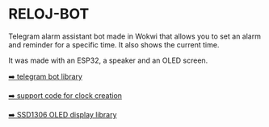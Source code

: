 # RELOJ-BOT
Telegram alarm assistant bot made in Wokwi that allows you to set an alarm and reminder for a specific time. It also shows the current time.

It was made with an ESP32, a speaker and an OLED screen.

[➡️ telegram bot library](https://github.com/gabrielebarola/telegram-upy)

[➡️ support code for clock creation](https://github.com/ComputadorasySensores/Capitulo52)

[➡️ SSD1306 OLED display library](https://github.com/stlehmann/micropython-ssd1306)
